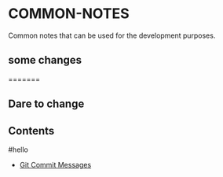 # COMMON-NOTES
Common notes that can be used for the development purposes.

## some changes
=======
## Dare to change
 ## Contents

#hello
* [Git Commit Messages](./GIT-COMMIT-MESSAGES.mdx)
